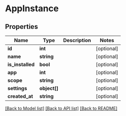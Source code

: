 # AppInstance

## Properties
Name | Type | Description | Notes
------------ | ------------- | ------------- | -------------
**id** | **int** |  | [optional] 
**name** | **string** |  | [optional] 
**is_installed** | **bool** |  | [optional] 
**app** | **int** |  | [optional] 
**scope** | **string** |  | [optional] 
**settings** | **object[]** |  | [optional] 
**created_at** | **string** |  | [optional] 

[[Back to Model list]](../README.md#documentation-for-models) [[Back to API list]](../README.md#documentation-for-api-endpoints) [[Back to README]](../README.md)


